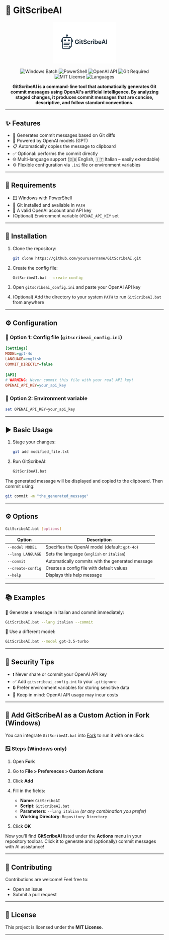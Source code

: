 # 🤖 GitScribeAI

<div align="center">
  <img src="logo.png" alt="GitScribeAI" width="200">
</div>

<p align="center">
  <img src="https://img.shields.io/badge/Windows-Batch-0078D6?logo=windows&logoColor=white" alt="Windows Batch">
  <img src="https://img.shields.io/badge/PowerShell-5.0+-5391FE?logo=powershell&logoColor=white" alt="PowerShell">
  <img src="https://img.shields.io/badge/OpenAI-API-412991?logo=openai&logoColor=white" alt="OpenAI API">
  <img src="https://img.shields.io/badge/Git-Required-F05032?logo=git&logoColor=white" alt="Git Required">
  <img src="https://img.shields.io/badge/license-MIT-green.svg" alt="MIT License">
  <img src="https://img.shields.io/badge/languages-EN%20%7C%20IT-brightgreen" alt="Languages">
</p>

<p align="center">
  <strong>GitScribeAI is a command-line tool that automatically generates Git commit messages using OpenAI's artificial intelligence.
  By analyzing staged changes, it produces commit messages that are concise, descriptive, and follow standard conventions.
  </strong>
</p>

---

## ✨ Features

* 📄 Generates commit messages based on Git diffs
* 🧠 Powered by OpenAI models (GPT)
* 📋 Automatically copies the message to clipboard
* ✅ Optional: performs the commit directly
* 🌐 Multi-language support (🇬🇧 English, 🇮🇹 Italian – easily extendable)
* ⚙️ Flexible configuration via `.ini` file or environment variables

---

## 🧰 Requirements

* 🪟 Windows with PowerShell
* 🧬 Git installed and available in `PATH`
* 🔐 A valid OpenAI account and API key
* (Optional) Environment variable `OPENAI_API_KEY` set

---

## 🚀 Installation

1. Clone the repository:

   ```bash
   git clone https://github.com/yourusername/GitScribeAI.git
   ```

2. Create the config file:

   ```bash
   GitScribeAI.bat --create-config
   ```

3. Open `gitscribeai_config.ini` and paste your OpenAI API key

4. (Optional) Add the directory to your system `PATH` to run `GitScribeAI.bat` from anywhere

---

## ⚙️ Configuration

### 📁 Option 1: Config file (`gitscribeai_config.ini`)

```ini
[Settings]
MODEL=gpt-4o
LANGUAGE=english
COMMIT_DIRECTLY=false

[API]
# WARNING: Never commit this file with your real API key!
OPENAI_API_KEY=your_api_key
```

### 🌱 Option 2: Environment variable

```powershell
set OPENAI_API_KEY=your_api_key
```

---

## ▶️ Basic Usage

1. Stage your changes:

   ```bash
   git add modified_file.txt
   ```

2. Run GitScribeAI:

   ```bash
   GitScribeAI.bat
   ```

The generated message will be displayed and copied to the clipboard.
Then commit using:

```bash
git commit -m "the_generated_message"
```

---

## ⚙️ Options

```bash
GitScribeAI.bat [options]
```

| Option            | Description                                      |
| ----------------- | ------------------------------------------------ |
| `--model MODEL`   | Specifies the OpenAI model (default: `gpt-4o`)   |
| `--lang LANGUAGE` | Sets the language (`english` or `italian`)       |
| `--commit`        | Automatically commits with the generated message |
| `--create-config` | Creates a config file with default values        |
| `--help`          | Displays this help message                       |

---

## 📚 Examples

🔸 Generate a message in Italian and commit immediately:

```bash
GitScribeAI.bat --lang italian --commit
```

🔸 Use a different model:

```bash
GitScribeAI.bat --model gpt-3.5-turbo
```

---

## 🔐 Security Tips

* ❗ Never share or commit your OpenAI API key
* ✅ Add `gitscribeai_config.ini` to your `.gitignore`
* 🔒 Prefer environment variables for storing sensitive data
* 💸 Keep in mind: OpenAI API usage may incur costs

---

## 🧩 Add GitScribeAI as a Custom Action in Fork (Windows)

You can integrate `GitScribeAI.bat` into [Fork](https://git-fork.com) to run it with one click:

### 🪟 Steps (Windows only)

1. Open **Fork**

2. Go to **File > Preferences > Custom Actions**

3. Click **Add**

4. Fill in the fields:

   * **Name**: `GitScribeAI`
   * **Script**: `GitScribeAI.bat`
   * **Parameters**: `--lang italian` *(or any combination you prefer)*
   * **Working Directory**: `Repository Directory`

5. Click **OK**

Now you'll find **GitScribeAI** listed under the **Actions** menu in your repository toolbar. Click it to generate and (optionally) commit messages with AI assistance!

---

## 🤝 Contributing

Contributions are welcome!
Feel free to:

* Open an issue
* Submit a pull request

---

## 📜 License

This project is licensed under the **MIT License**.

---
